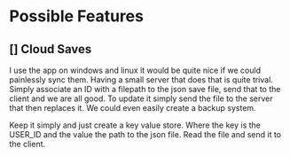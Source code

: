 # Possible Features

## [] Cloud Saves

I use the app on windows and linux it would be quite nice if we could painlessly sync them. Having a small server that does that is quite trival. Simply associate an ID with a filepath to the json save file, send that to the client and we are all good. To update it simply send the file to the server that then replaces it. We could even easily create a backup system.

Keep it simply and just create a key value store. Where the key is the USER_ID and the value the path to the json file. Read the file and send it to the client.
